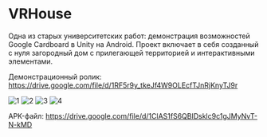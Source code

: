 # VRHouse

Одна из старых университетских работ: демонстрация возможностей Google Cardboard в Unity на Android. Проект включает в себя созданный с нуля загородный дом с прилегающей территорией и интерактивными элементами.

Демонстрационный ролик:
https://drive.google.com/file/d/1RF5r9y_tkeJf4W9OLEcfTJnRjKnyTJ9r

![1](https://github.com/Naulex/VRHouse/assets/148938265/23b44915-6c77-47a7-b6c8-f97e632256d6)
![2](https://github.com/Naulex/VRHouse/assets/148938265/9439d608-0e15-4236-9889-147adf134962)
![3](https://github.com/Naulex/VRHouse/assets/148938265/cf96c61b-cf7b-4ad8-bf96-92477b957bb1)
![4](https://github.com/Naulex/VRHouse/assets/148938265/431b81ea-3cf8-463b-bb56-fe989bfc410f)

APK-файл:
https://drive.google.com/file/d/1ClAS1fS6QBIDsklc9c1gJMyNvT-N-kMD
